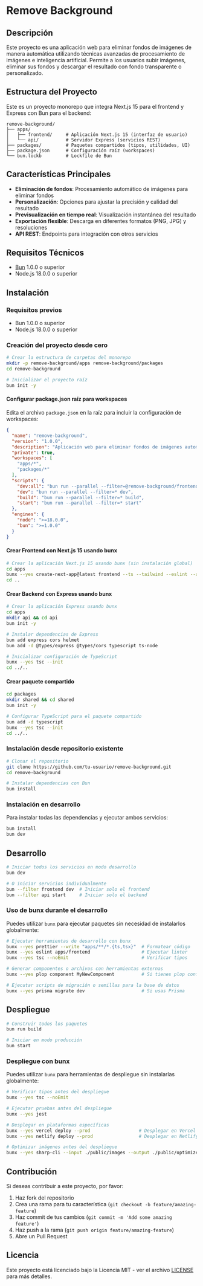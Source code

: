 # Remove Background

## Descripción

Este proyecto es una aplicación web para eliminar fondos de imágenes de manera automática utilizando técnicas avanzadas de procesamiento de imágenes e inteligencia artificial. Permite a los usuarios subir imágenes, eliminar sus fondos y descargar el resultado con fondo transparente o personalizado.

## Estructura del Proyecto

Este es un proyecto monorepo que integra Next.js 15 para el frontend y Express con Bun para el backend:

```
remove-background/
├── apps/
│   ├── frontend/     # Aplicación Next.js 15 (interfaz de usuario)
│   └── api/          # Servidor Express (servicios REST)
├── packages/         # Paquetes compartidos (tipos, utilidades, UI)
├── package.json      # Configuración raíz (workspaces)
└── bun.lockb         # Lockfile de Bun
```

## Características Principales

- **Eliminación de fondos**: Procesamiento automático de imágenes para eliminar fondos
- **Personalización**: Opciones para ajustar la precisión y calidad del resultado
- **Previsualización en tiempo real**: Visualización instantánea del resultado
- **Exportación flexible**: Descarga en diferentes formatos (PNG, JPG) y resoluciones
- **API REST**: Endpoints para integración con otros servicios

## Requisitos Técnicos

- [Bun](https://bun.sh/) 1.0.0 o superior
- Node.js 18.0.0 o superior

## Instalación

### Requisitos previos
- Bun 1.0.0 o superior
- Node.js 18.0.0 o superior

### Creación del proyecto desde cero

```bash
# Crear la estructura de carpetas del monorepo
mkdir -p remove-background/apps remove-background/packages
cd remove-background

# Inicializar el proyecto raíz
bun init -y
```

#### Configurar package.json raíz para workspaces

Edita el archivo `package.json` en la raíz para incluir la configuración de workspaces:

```json
{
  "name": "remove-background",
  "version": "1.0.0",
  "description": "Aplicación web para eliminar fondos de imágenes automáticamente",
  "private": true,
  "workspaces": [
    "apps/*",
    "packages/*"
  ],
  "scripts": {
    "dev:all": "bun run --parallel --filter=@remove-background/frontend dev --filter=@remove-background/api dev",
    "dev": "bun run --parallel --filter=* dev",
    "build": "bun run --parallel --filter=* build",
    "start": "bun run --parallel --filter=* start"
  },
  "engines": {
    "node": ">=18.0.0",
    "bun": ">=1.0.0"
  }
}
```

#### Crear Frontend con Next.js 15 usando bunx

```bash
# Crear la aplicación Next.js 15 usando bunx (sin instalación global)
cd apps
bunx --yes create-next-app@latest frontend --ts --tailwind --eslint --app --src-dir --import-alias "@/*"
cd ..
```

#### Crear Backend con Express usando bunx

```bash
# Crear la aplicación Express usando bunx
cd apps
mkdir api && cd api
bun init -y

# Instalar dependencias de Express
bun add express cors helmet
bun add -d @types/express @types/cors typescript ts-node

# Inicializar configuración de TypeScript
bunx --yes tsc --init
cd ../..
```

#### Crear paquete compartido

```bash
cd packages
mkdir shared && cd shared
bun init -y

# Configurar TypeScript para el paquete compartido
bun add -d typescript
bunx --yes tsc --init
cd ../..
```

### Instalación desde repositorio existente

```bash
# Clonar el repositorio
git clone https://github.com/tu-usuario/remove-background.git
cd remove-background

# Instalar dependencias con Bun
bun install
```

### Instalación en desarrollo
Para instalar todas las dependencias y ejecutar ambos servicios:
```bash
bun install
bun dev
```

## Desarrollo

```bash
# Iniciar todos los servicios en modo desarrollo
bun dev

# O iniciar servicios individualmente
bun --filter frontend dev  # Iniciar solo el frontend
bun --filter api start     # Iniciar solo el backend
```

### Uso de bunx durante el desarrollo

Puedes utilizar `bunx` para ejecutar paquetes sin necesidad de instalarlos globalmente:

```bash
# Ejecutar herramientas de desarrollo con bunx
bunx --yes prettier --write "apps/**/*.{ts,tsx}"  # Formatear código
bunx --yes eslint apps/frontend                   # Ejecutar linter
bunx --yes tsc --noEmit                           # Verificar tipos

# Generar componentes o archivos con herramientas externas
bunx --yes plop component MyNewComponent          # Si tienes plop configurado

# Ejecutar scripts de migración o semillas para la base de datos
bunx --yes prisma migrate dev                     # Si usas Prisma
```

## Despliegue

```bash
# Construir todos los paquetes
bun run build

# Iniciar en modo producción
bun start
```

### Despliegue con bunx

Puedes utilizar `bunx` para herramientas de despliegue sin instalarlas globalmente:

```bash
# Verificar tipos antes del despliegue
bunx --yes tsc --noEmit

# Ejecutar pruebas antes del despliegue
bunx --yes jest

# Desplegar en plataformas específicas
bunx --yes vercel deploy --prod                  # Desplegar en Vercel
bunx --yes netlify deploy --prod                 # Desplegar en Netlify

# Optimizar imágenes antes del despliegue
bunx --yes sharp-cli --input ./public/images --output ./public/optimized
```

## Contribución

Si deseas contribuir a este proyecto, por favor:

1. Haz fork del repositorio
2. Crea una rama para tu característica (`git checkout -b feature/amazing-feature`)
3. Haz commit de tus cambios (`git commit -m 'Add some amazing feature'`)
4. Haz push a la rama (`git push origin feature/amazing-feature`)
5. Abre un Pull Request

## Licencia

Este proyecto está licenciado bajo la Licencia MIT - ver el archivo [LICENSE](LICENSE) para más detalles.

